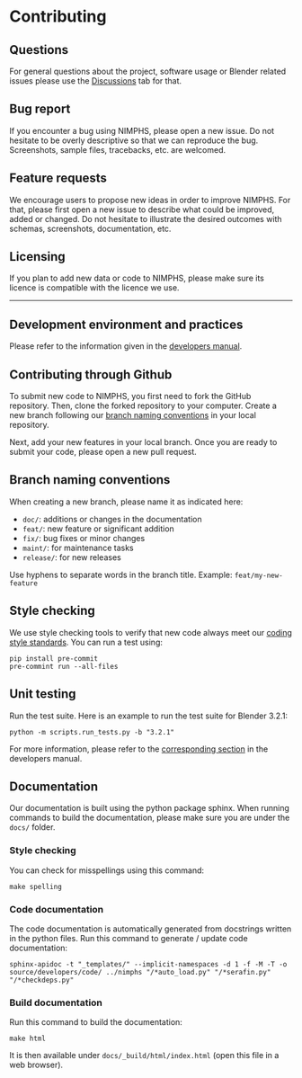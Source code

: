 # Contributing

## Questions

For general questions about the project, software usage or Blender related issues please use
the [Discussions](https://github.com/Artelia/NIMPHS/discussions) tab for that.

## Bug report

If you encounter a bug using NIMPHS, please open a new issue. Do not hesitate to be overly
descriptive so that we can reproduce the bug. Screenshots, sample files, tracebacks, etc. are
welcomed.

## Feature requests

We encourage users to propose new ideas in order to improve NIMPHS. For that, please first open a new
issue to describe what could be improved, added or changed. Do not hesitate to illustrate the desired
outcomes with schemas, screenshots, documentation, etc.

## Licensing

If you plan to add new data or code to NIMPHS, please make sure its licence is compatible with the
licence we use.

-------------------------------------------------------------------------------------------------------------

## Development environment and practices

Please refer to the information given in the [developers manual](https://artelia.github.io/NIMPHS/developers/index.html).

## Contributing through Github

To submit new code to NIMPHS, you first need to fork the GitHub repository. Then, clone the forked repository
to your computer. Create a new branch following our [branch naming conventions](#branch-naming-conventions) in your
local repository.

Next, add your new features in your local branch. Once you are ready to submit your code, please open a new pull request.

## Branch naming conventions

When creating a new branch, please name it as indicated here:

* `doc/`: additions or changes in the documentation
* `feat/`: new feature or significant addition
* `fix/`: bug fixes or minor changes
* `maint/`: for maintenance tasks
* `release/`: for new releases

Use hyphens to separate words in the branch title.
Example: `feat/my-new-feature`

## Style checking

We use style checking tools to verify that new code always meet our [coding style standards](https://artelia.github.io/NIMPHS/developers/introduction.html#coding-style).
You can run a test using:

```shell
pip install pre-commit
pre-commint run --all-files
```

## Unit testing

Run the test suite. Here is an example to run the test suite for Blender 3.2.1:

```shell
python -m scripts.run_tests.py -b "3.2.1"
```

For more information, please refer to the [corresponding section](https://artelia.github.io/NIMPHS/developers/development_environment.html#unit-tests)
in the developers manual.

## Documentation

Our documentation is built using the python package sphinx.
When running commands to build the documentation, please make sure you are under the `docs/` folder.

### Style checking

You can check for misspellings using this command:

```shell
make spelling
```

### Code documentation

The code documentation is automatically generated from docstrings written in the python files.
Run this command to generate / update code documentation:

```shell
sphinx-apidoc -t "_templates/" --implicit-namespaces -d 1 -f -M -T -o source/developers/code/ ../nimphs "/*auto_load.py" "/*serafin.py" "/*checkdeps.py"
```

### Build documentation

Run this command to build the documentation:

```shell
make html
```

It is then available under `docs/_build/html/index.html` (open this file in a web browser).
